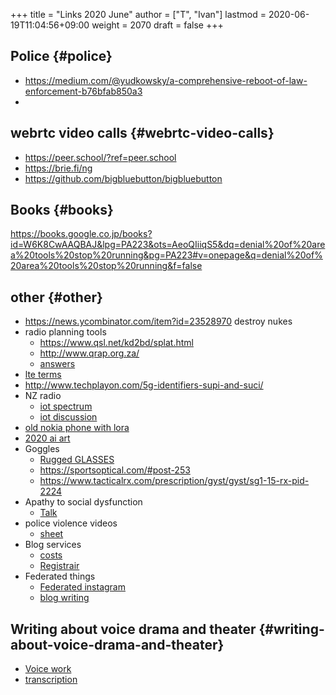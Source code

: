 +++
title = "Links 2020 June"
author = ["T", "Ivan"]
lastmod = 2020-06-19T11:04:56+09:00
weight = 2070
draft = false
+++

## Police {#police}

-   <https://medium.com/@yudkowsky/a-comprehensive-reboot-of-law-enforcement-b76bfab850a3>
-


## webrtc video calls {#webrtc-video-calls}

-   <https://peer.school/?ref=peer.school>
-   <https://brie.fi/ng>
-   <https://github.com/bigbluebutton/bigbluebutton>


## Books {#books}

<https://books.google.co.jp/books?id=W6K8CwAAQBAJ&lpg=PA223&ots=AeoQIiiqS5&dq=denial%20of%20area%20tools%20stop%20running&pg=PA223#v=onepage&q=denial%20of%20area%20tools%20stop%20running&f=false>


## other {#other}

-   <https://news.ycombinator.com/item?id=23528970> destroy nukes
-   radio planning tools
    -   <https://www.qsl.net/kd2bd/splat.html>
    -   <http://www.qrap.org.za/>
    -   [answers](https://www.researchgate.net/post/what_are_open_source_software_for_cellular_network_design_and_optimization)
-   [lte terms](https://sites.google.com/site/lteencyclopedia/lte-acronyms#TOC-M)
-   <http://www.techplayon.com/5g-identifiers-supi-and-suci/>
-   NZ radio
    -   [iot spectrum](https://iotalliance.org.nz/wp-content/uploads/sites/4/2019/05/IoT-Spectrum-in-NZ-Briefing-Paper.pdf)
    -   [iot discussion](https://www.thethingsnetwork.org/forum/t/frequency-plan-new-zealand/6846/23)
-   [old nokia phone with lora](http://www.mastrogippo.it/2018/07/1337-3310-wifi-hardware-design/)
-   [2020 ai art](https://aiartists.org/ai-generated-art-tools)
-   Goggles
    -   [Rugged GLASSES](https://www.tacticalrx.com/prescription/gyst/gyst/sg1-15-rx-pid-2224)
    -   <https://sportsoptical.com/#post-253>
    -   <https://www.tacticalrx.com/prescription/gyst/gyst/sg1-15-rx-pid-2224>
-   Apathy to social dysfunction
    -   [Talk](https://codetalks.tv/talk/djangocon-2019-apathy-and-arsenic-a-victorian-era-lesson-on-fighting-the-surveillance-state-njuurb8ub8u)
-   police violence videos
    -   [sheet](https://docs.google.com/spreadsheets/u/1/d/1YmZeSxpz52qT-10tkCjWOwOGkQqle7Wd1P7ZM1wMW0E/htmlview?pru=AAABcql6DI8*mIHYeMnoj9XWUp3Svb_KZA)
-   Blog services
    -   [costs](https://jlelse.blog/posts/costs-blog/)
    -   [Registrair](https://porkbun.com/)
-   Federated things
    -   [Federated instagram](https://pixelfed.nz/site/privacy)
    -   [blog writing](https://github.com/dangom/writefreely.el)


## Writing about voice drama and theater {#writing-about-voice-drama-and-theater}

-   [Voice work](https://www.bbc.co.uk/bitesize/guides/zqtgq6f/revision/2)
-   [transcription](http://transcription.projects.linguistics.ucsb.edu/A06unicode.pdf)
